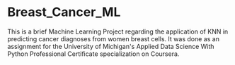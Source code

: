# Breast_Cancer_ML
This is a brief Machine Learning Project regarding the application of KNN in predicting cancer diagnoses from women breast cells. It was done as an assignment for the University of Michigan's Applied Data Science With Python Professional Certificate specialization on Coursera.
